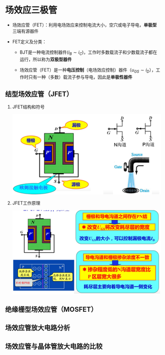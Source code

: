 # 场效应三极管
* 场效应管（FET）：利用电场效应来控制电流大小，空穴或电子导电，**单极型**三端有源器件

* FET定义及分类：
    * BJT是一种电流控制器件($i_B \sim i_C$)，工作时多数载流子和少数载流子都在运行，所以称为**双极型器件**

    * 场效应管（FET）是一种**电压控制**（电场效应控制）器件（$u_{GS}\sim i_D$），工作时只有一种（多数）载流子参与导电，因此是**单极性器件**

## 结型场效应管（JFET）
1. JFET结构和符号

    ![Alt text](image-300.png)

2. JFET工作原理

    ![Alt text](image-301.png)

## 绝缘栅型场效应管（MOSFET）

## 场效应管放大电路分析

## 场效应管与晶体管放大电路的比较